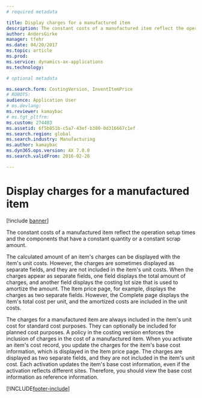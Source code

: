 ```yaml
---
# required metadata

title: Display charges for a manufactured item
description: The constant costs of a manufactured item reflect the operation setup times and the components that have a constant quantity or a constant scrap amount.
author: AndersGirke
manager: tfehr
ms.date: 04/20/2017
ms.topic: article
ms.prod: 
ms.service: dynamics-ax-applications
ms.technology: 

# optional metadata

ms.search.form: CostingVersion, InventItemPrice
# ROBOTS: 
audience: Application User
# ms.devlang: 
ms.reviewer: kamaybac
# ms.tgt_pltfrm: 
ms.custom: 274483
ms.assetid: 6f5b851b-c5a7-43ef-b380-0d316667c1ef
ms.search.region: global
ms.search.industry: Manufacturing
ms.author: kamaybac
ms.dyn365.ops.version: AX 7.0.0
ms.search.validFrom: 2016-02-28

---
```


# Display charges for a manufactured item

[!include [banner](../includes/banner.md)]

The constant costs of a manufactured item reflect the operation setup times and the components that have a constant quantity or a constant scrap amount.

The calculated amount of an item's charges can be displayed with the item's unit costs. However, the charges are sometimes displayed as separate fields, and they are not included in the item's unit costs. When the charges appear as separate fields, one field displays the total amount of charges, and another field displays the costing lot size that is used to amortize the amount. The Item price page, for example, displays the charges as two separate fields. However, the Complete page displays the item's total cost per unit, and the amortized costs are included in the unit costs.

The charges for a manufactured item are always included in the item's unit cost for standard cost purposes. They can optionally be included for planned cost purposes. A policy in the costing version enforces the inclusion of charges in the cost of a manufactured item. When you activate an item's cost record, you update the charges for the item's base cost information, which is displayed in the Item price page. The charges are displayed as two separate fields, and they are not included in the item's unit cost. Each activation updates the item's base cost information, even if the activation reflects different sites. Therefore, you should view the base cost information as reference information.







[!INCLUDE[footer-include](../../includes/footer-banner.md)]